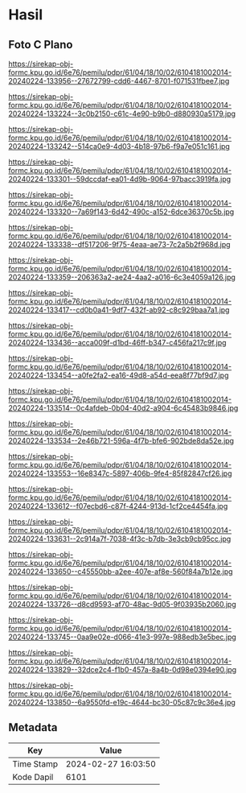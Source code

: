 # Hasil

## Foto C Plano

https://sirekap-obj-formc.kpu.go.id/6e76/pemilu/pdpr/61/04/18/10/02/6104181002014-20240224-133956--27672799-cdd6-4467-8701-f071531fbee7.jpg

https://sirekap-obj-formc.kpu.go.id/6e76/pemilu/pdpr/61/04/18/10/02/6104181002014-20240224-133224--3c0b2150-c61c-4e90-b9b0-d880930a5179.jpg

https://sirekap-obj-formc.kpu.go.id/6e76/pemilu/pdpr/61/04/18/10/02/6104181002014-20240224-133242--514ca0e9-4d03-4b18-97b6-f9a7e051c161.jpg

https://sirekap-obj-formc.kpu.go.id/6e76/pemilu/pdpr/61/04/18/10/02/6104181002014-20240224-133301--59dccdaf-ea01-4d9b-9064-97bacc3919fa.jpg

https://sirekap-obj-formc.kpu.go.id/6e76/pemilu/pdpr/61/04/18/10/02/6104181002014-20240224-133320--7a69f143-6d42-490c-a152-6dce36370c5b.jpg

https://sirekap-obj-formc.kpu.go.id/6e76/pemilu/pdpr/61/04/18/10/02/6104181002014-20240224-133338--df517206-9f75-4eaa-ae73-7c2a5b2f968d.jpg

https://sirekap-obj-formc.kpu.go.id/6e76/pemilu/pdpr/61/04/18/10/02/6104181002014-20240224-133359--206363a2-ae24-4aa2-a016-6c3e4059a126.jpg

https://sirekap-obj-formc.kpu.go.id/6e76/pemilu/pdpr/61/04/18/10/02/6104181002014-20240224-133417--cd0b0a41-9df7-432f-ab92-c8c929baa7a1.jpg

https://sirekap-obj-formc.kpu.go.id/6e76/pemilu/pdpr/61/04/18/10/02/6104181002014-20240224-133436--acca009f-d1bd-46ff-b347-c456fa217c9f.jpg

https://sirekap-obj-formc.kpu.go.id/6e76/pemilu/pdpr/61/04/18/10/02/6104181002014-20240224-133454--a0fe2fa2-ea16-49d8-a54d-eea8f77bf9d7.jpg

https://sirekap-obj-formc.kpu.go.id/6e76/pemilu/pdpr/61/04/18/10/02/6104181002014-20240224-133514--0c4afdeb-0b04-40d2-a904-6c45483b9846.jpg

https://sirekap-obj-formc.kpu.go.id/6e76/pemilu/pdpr/61/04/18/10/02/6104181002014-20240224-133534--2e46b721-596a-4f7b-bfe6-902bde8da52e.jpg

https://sirekap-obj-formc.kpu.go.id/6e76/pemilu/pdpr/61/04/18/10/02/6104181002014-20240224-133553--16e8347c-5897-406b-9fe4-85f82847cf26.jpg

https://sirekap-obj-formc.kpu.go.id/6e76/pemilu/pdpr/61/04/18/10/02/6104181002014-20240224-133612--f07ecbd6-c87f-4244-913d-1cf2ce4454fa.jpg

https://sirekap-obj-formc.kpu.go.id/6e76/pemilu/pdpr/61/04/18/10/02/6104181002014-20240224-133631--2c914a7f-7038-4f3c-b7db-3e3cb9cb95cc.jpg

https://sirekap-obj-formc.kpu.go.id/6e76/pemilu/pdpr/61/04/18/10/02/6104181002014-20240224-133650--c45550bb-a2ee-407e-af8e-560f84a7b12e.jpg

https://sirekap-obj-formc.kpu.go.id/6e76/pemilu/pdpr/61/04/18/10/02/6104181002014-20240224-133726--d8cd9593-af70-48ac-9d05-9f03935b2060.jpg

https://sirekap-obj-formc.kpu.go.id/6e76/pemilu/pdpr/61/04/18/10/02/6104181002014-20240224-133745--0aa9e02e-d066-41e3-997e-988edb3e5bec.jpg

https://sirekap-obj-formc.kpu.go.id/6e76/pemilu/pdpr/61/04/18/10/02/6104181002014-20240224-133829--32dce2c4-f1b0-457a-8a4b-0d98e0394e90.jpg

https://sirekap-obj-formc.kpu.go.id/6e76/pemilu/pdpr/61/04/18/10/02/6104181002014-20240224-133850--6a9550fd-e19c-4644-bc30-05c87c9c36e4.jpg


## Metadata

| Key        | Value               |
| ---------- | ------------------- |
| Time Stamp | 2024-02-27 16:03:50 |
| Kode Dapil | 6101                |




